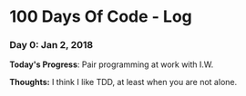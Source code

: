 # 100 Days Of Code - Log

### Day 0: Jan 2, 2018

**Today's Progress**: Pair programming at work with I.W.

**Thoughts:** I think I like TDD, at least when you are not alone.
